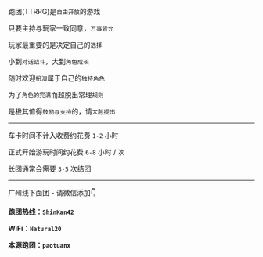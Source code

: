 跑团(TTRPG)是`自由开放`的游戏

只要主持与玩家一致同意，`万事皆允`

玩家最重要的是决定自己的`选择`

小到`对话战斗`，大到`角色成长`

随时欢迎`扮演`属于自己的`独特角色`

为了`角色的完满`而超脱出常理`规则`

是极其值得`鼓励与支持`的，请`大胆提出`

-----

车卡时间不计入收费约花费 `1-2` 小时

正式开始游玩时间约花费 `6-8` 小时 / 次

长团通常会需要 `3-5` 次结团

-----

广州线下面团 - 请微信添加👇

**跑团热线：`ShinKan42`**

**WiFi：`Natural20`**

**本源跑团：`paotuanx`**